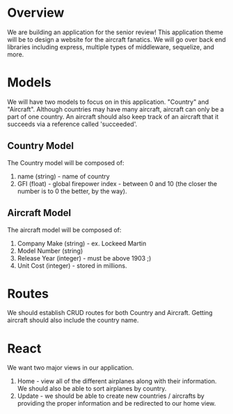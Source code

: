 # Overview
We are building an application for the senior review! This application theme will be to design a website for the aircraft fanatics. We will go over back end libraries including express, multiple types of middleware, sequelize, and more. 

# Models
We will have two models to focus on in this application. "Country" and "Aircraft". Although countries may have many aircraft, aircraft can only be a part of one country. An aircraft should also keep track of an aircraft that it succeeds via a reference called 'succeeded'.

## Country Model
The Country model will be composed of:
1. name (string) - name of country
2. GFI (float) - global firepower index - between 0 and 10 (the closer the number is to 0 the better, by the way).

## Aircraft Model
The aircraft model will be composed of:
1. Company Make (string) - ex. Lockeed Martin
2. Model Number (string)
3. Release Year (integer) - must be above 1903 ;)
4. Unit Cost (integer) - stored in millions.

# Routes
We should establish CRUD routes for both Country and Aircraft. Getting aircraft should also include the country name.

# React
We want two major views in our application.  
1. Home - view all of the different airplanes along with their information. We should also be able to sort airplanes by country. 
2. Update - we should be able to create new countries / aircrafts by providing the proper information and be redirected to our home view.